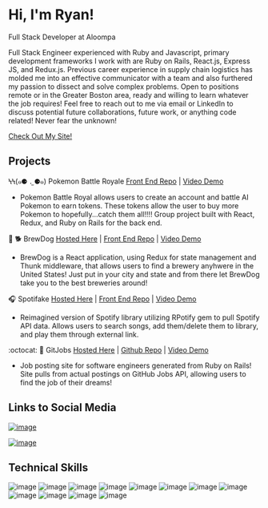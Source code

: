# Hi, I'm Ryan!

Full Stack Developer at Aloompa

Full Stack Engineer experienced with Ruby and Javascript, primary development frameworks I work with are Ruby on Rails, React.js, Express JS, and Redux.js. Previous career experience in supply chain logistics has molded me into an effective communicator with a team and also furthered my passion to dissect and solve complex problems. Open to positions remote or in the Greater Boston area, ready and willing to learn whatever the job requires! Feel free to reach out to me via email or LinkedIn to discuss potential future collaborations, future work, or anything code related! Never fear the unknown!



[Check Out My Site!](https://rickysonz.github.io/)

## Projects

ϞϞ(๑⚈ ․̫ ⚈๑) Pokemon Battle Royale [Front End Repo](https://github.com/Bryanjazo/Pokemon-FrontEnd) | [Video Demo](https://www.loom.com/share/ae32b2c14e004e6cb2c520a508f7362b)
- Pokemon Battle Royal allows users to create an account and battle AI Pokemon to earn tokens. These tokens allow the user to buy more Pokemon to hopefully...catch them all!!!! Group project built with React, Redux, and Ruby on Rails for the back end.

🍺 🐕 BrewDog [Hosted Here](https://brewdog-frontend.netlify.app/) | [Front End Repo](https://github.com/rickySONZ/BrewDog_frontend) | [Video Demo](https://www.loom.com/share/2040592c7ae4404eb93f84d661c22f42)
- BrewDog is a React application, using Redux for state management and Thunk middleware, that allows users to find a brewery anyhwere in the United States! Just put in your city and state and from there let BrewDog take you to the best breweries around!

🎧   Spotifake [Hosted Here](https://spotifakeapp.netlify.app/) | [Front End Repo](https://github.com/rickySONZ/spotifake_frontend) | [Video Demo](https://www.loom.com/share/4d396ef737a14dbd8f8c9ad99e47336c)
- Reimagined version of Spotify library utilizing RPotify gem to pull Spotify API data. Allows users to search songs, add them/delete them to library, and play them through external link.

:octocat:  💼 GitJobs [Hosted Here](https://gitjobs2.herokuapp.com/) | [Github Repo](https://github.com/rickySONZ/GitJobs) | [Video Demo](https://www.loom.com/share/95f9db7e28094befb323198e2019217f)
- Job posting site for software engineers generated from Ruby on Rails! Site pulls from actual postings on GitHub Jobs API, allowing users to find the job of their dreams!

## Links to Social Media

[![image](https://img.shields.io/badge/LinkedIn-0077B5?style=for-the-badge&logo=linkedin&logoColor=white)](https://www.linkedin.com/in/ryan-erricson-992890113/)

[![image](https://img.shields.io/badge/dev.to-0A0A0A?style=for-the-badge&logo=dev-dot-to&logoColor=white)](https://dev.to/rickysonz)


## Technical Skills

![image](https://img.shields.io/badge/JavaScript-F7DF1E?style=for-the-badge&logo=javascript&logoColor=black)
![image](https://img.shields.io/badge/Ruby-CC342D?style=for-the-badge&logo=ruby&logoColor=white)
![image](https://img.shields.io/badge/React-20232A?style=for-the-badge&logo=react&logoColor=61DAFB)
![image](https://img.shields.io/badge/Redux-593D88?style=for-the-badge&logo=redux&logoColor=white)
![image](https://img.shields.io/badge/React_Router-CA4245?style=for-the-badge&logo=react-router&logoColor=white)
![image](https://img.shields.io/badge/npm-CB3837?style=for-the-badge&logo=npm&logoColor=white)
![image](https://img.shields.io/badge/Ruby_on_Rails-CC0000?style=for-the-badge&logo=ruby-on-rails&logoColor=white)
![image](https://img.shields.io/badge/HTML5-E34F26?style=for-the-badge&logo=html5&logoColor=white)
![image](https://img.shields.io/badge/CSS-239120?&style=for-the-badge&logo=css3&logoColor=white)
![image](https://img.shields.io/badge/PostgreSQL-316192?style=for-the-badge&logo=postgresql&logoColor=white)
![image](https://img.shields.io/badge/SQLite-07405E?style=for-the-badge&logo=sqlite&logoColor=white)
![image](https://img.shields.io/badge/Bootstrap-563D7C?style=for-the-badge&logo=bootstrap&logoColor=white)
